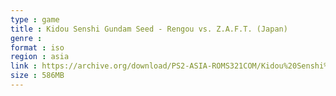 ```yaml
---
type : game
title : Kidou Senshi Gundam Seed - Rengou vs. Z.A.F.T. (Japan)
genre : 
format : iso
region : asia
link : https://archive.org/download/PS2-ASIA-ROMS321COM/Kidou%20Senshi%20Gundam%20Seed%20-%20Rengou%20vs.%20Z.A.F.T.%20%28Japan%29.7z
size : 586MB
---
```

